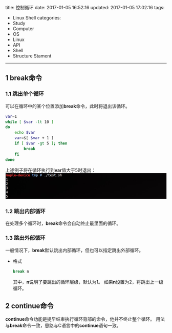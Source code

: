 title: 控制循环
date: 2017-01-05 16:52:16
updated: 2017-01-05 17:02:16
tags:
- Linux Shell
categories:
- Study
- Computer
- OS
- Linux
- API
- Shell
- Structure  Stament
---
##  1 break命令

### 1.1 跳出单个循环

可以在循环中的某个位置添加**break**命令，此时将退出该循环。

```sh
var=1
while [ $var -lt 10 ]
do
    echo $var
    var=$[ $var + 1 ]
    if [ $var -gt 5 ]; then
        break
    fi
done
```

上述例子将在循环执行到**var**值大于5时退出：
![](../post_img/586e093eab6441236e004723)

### 1.2 跳出内部循环

在处理多个循环时，**break**命令会自动终止最里面的循环。

### 1.3 跳出外部循环

一般情况下，**break**默认跳出内部循环，但也可以指定跳出外部循环。

- 格式

    ```sh
    break n
    ```

    其中，**n**说明了要跳出的循环层级，默认为1。
    如果**n**设置为2，将跳出上一级循环。

## 2 continue命令
 
**continue**命令功能是提早结束执行循环背部的命令，他并不终止整个循环。
用法与**break**命令一致，思路与C语言中的**continue**语句一致。
